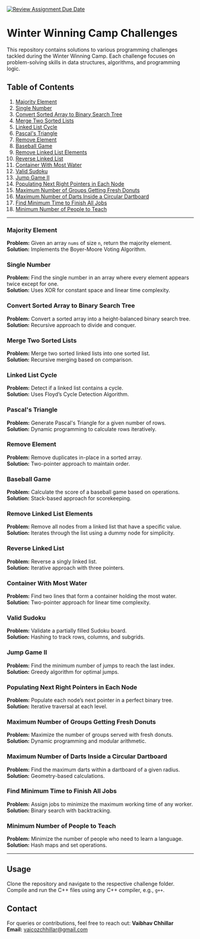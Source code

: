 [![Review Assignment Due Date](https://classroom.github.com/assets/deadline-readme-button-22041afd0340ce965d47ae6ef1cefeee28c7c493a6346c4f15d667ab976d596c.svg)](https://classroom.github.com/a/GxJp8RSs)

# Winter Winning Camp Challenges

This repository contains solutions to various programming challenges tackled during the Winter Winning Camp. Each challenge focuses on problem-solving skills in data structures, algorithms, and programming logic.

## Table of Contents
1. [Majority Element](#majority-element)
2. [Single Number](#single-number)
3. [Convert Sorted Array to Binary Search Tree](#convert-sorted-array-to-binary-search-tree)
4. [Merge Two Sorted Lists](#merge-two-sorted-lists)
5. [Linked List Cycle](#linked-list-cycle)
6. [Pascal's Triangle](#pascals-triangle)
7. [Remove Element](#remove-element)
8. [Baseball Game](#baseball-game)
9. [Remove Linked List Elements](#remove-linked-list-elements)
10. [Reverse Linked List](#reverse-linked-list)
11. [Container With Most Water](#container-with-most-water)
12. [Valid Sudoku](#valid-sudoku)
13. [Jump Game II](#jump-game-ii)
14. [Populating Next Right Pointers in Each Node](#populating-next-right-pointers-in-each-node)
15. [Maximum Number of Groups Getting Fresh Donuts](#maximum-number-of-groups-getting-fresh-donuts)
16. [Maximum Number of Darts Inside a Circular Dartboard](#maximum-number-of-darts-inside-a-circular-dartboard)
17. [Find Minimum Time to Finish All Jobs](#find-minimum-time-to-finish-all-jobs)
18. [Minimum Number of People to Teach](#minimum-number-of-people-to-teach)

---

### Majority Element
**Problem:** Given an array `nums` of size `n`, return the majority element.  
**Solution:** Implements the Boyer-Moore Voting Algorithm.  


### Single Number
**Problem:** Find the single number in an array where every element appears twice except for one.  
**Solution:** Uses XOR for constant space and linear time complexity.  


### Convert Sorted Array to Binary Search Tree
**Problem:** Convert a sorted array into a height-balanced binary search tree.  
**Solution:** Recursive approach to divide and conquer.  

### Merge Two Sorted Lists
**Problem:** Merge two sorted linked lists into one sorted list.  
**Solution:** Recursive merging based on comparison.  

### Linked List Cycle
**Problem:** Detect if a linked list contains a cycle.  
**Solution:** Uses Floyd’s Cycle Detection Algorithm.  

### Pascal's Triangle
**Problem:** Generate Pascal's Triangle for a given number of rows.  
**Solution:** Dynamic programming to calculate rows iteratively.  

### Remove Element
**Problem:** Remove duplicates in-place in a sorted array.  
**Solution:** Two-pointer approach to maintain order.  

### Baseball Game
**Problem:** Calculate the score of a baseball game based on operations.  
**Solution:** Stack-based approach for scorekeeping.  

### Remove Linked List Elements
**Problem:** Remove all nodes from a linked list that have a specific value.  
**Solution:** Iterates through the list using a dummy node for simplicity.  

### Reverse Linked List
**Problem:** Reverse a singly linked list.  
**Solution:** Iterative approach with three pointers.  

### Container With Most Water
**Problem:** Find two lines that form a container holding the most water.  
**Solution:** Two-pointer approach for linear time complexity.  

### Valid Sudoku
**Problem:** Validate a partially filled Sudoku board.  
**Solution:** Hashing to track rows, columns, and subgrids.  

### Jump Game II
**Problem:** Find the minimum number of jumps to reach the last index.  
**Solution:** Greedy algorithm for optimal jumps.  

### Populating Next Right Pointers in Each Node
**Problem:** Populate each node’s next pointer in a perfect binary tree.  
**Solution:** Iterative traversal at each level.  

### Maximum Number of Groups Getting Fresh Donuts
**Problem:** Maximize the number of groups served with fresh donuts.  
**Solution:** Dynamic programming and modular arithmetic.  

### Maximum Number of Darts Inside a Circular Dartboard
**Problem:** Find the maximum darts within a dartboard of a given radius.  
**Solution:** Geometry-based calculations.  

### Find Minimum Time to Finish All Jobs
**Problem:** Assign jobs to minimize the maximum working time of any worker.  
**Solution:** Binary search with backtracking.  

### Minimum Number of People to Teach
**Problem:** Minimize the number of people who need to learn a language.  
**Solution:** Hash maps and set operations.  

---

## Usage
Clone the repository and navigate to the respective challenge folder. Compile and run the C++ files using any C++ compiler, e.g., `g++`.

## Contact
For queries or contributions, feel free to reach out:
**Vaibhav Chhillar**  
**Email:** vaicozchhillar@gmail.com

